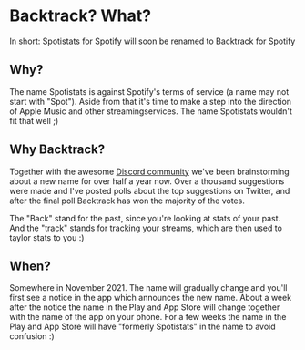 # Backtrack? What?

In short: Spotistats for Spotify will soon be renamed to Backtrack for Spotify

## Why?

The name Spotistats is against Spotify's terms of service (a name may not start with "Spot"). Aside from that it's time to make a step into the direction of Apple Music and other streamingservices. The name Spotistats wouldn't fit that well ;)

## Why Backtrack?

Together with the awesome [Discord community](https://discord.gg/spotistats) we've been brainstorming about a new name for over half a year now. Over a thousand suggestions were made and I've posted polls about the top suggestions on Twitter, and after the final poll Backtrack has won the majority of the votes.

The "Back" stand for the past, since you're looking at stats of your past. And the "track" stands for tracking your streams, which are then used to taylor stats to you :)

## When?

Somewhere in November 2021. The name will gradually change and you'll first see a notice in the app which announces the new name. About a week after the notice the name in the Play and App Store will change together with the name of the app on your phone. For a few weeks the name in the Play and App Store will have "formerly Spotistats" in the name to avoid confusion :)
